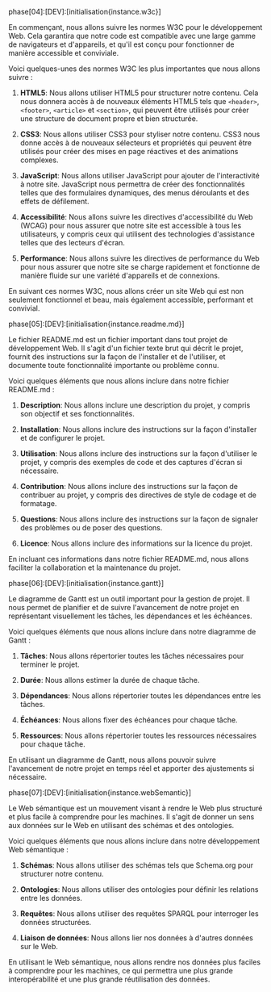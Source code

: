 phase[04]:[DEV]:[initialisation{instance.w3c}] 

En commençant, nous allons suivre les normes W3C pour le développement Web. Cela garantira que notre code est compatible avec une large gamme de navigateurs et d'appareils, et qu'il est conçu pour fonctionner de manière accessible et conviviale.

Voici quelques-unes des normes W3C les plus importantes que nous allons suivre :

1. **HTML5**: Nous allons utiliser HTML5 pour structurer notre contenu. Cela nous donnera accès à de nouveaux éléments HTML5 tels que `<header>`, `<footer>`, `<article>` et `<section>`, qui peuvent être utilisés pour créer une structure de document propre et bien structurée.

2. **CSS3**: Nous allons utiliser CSS3 pour styliser notre contenu. CSS3 nous donne accès à de nouveaux sélecteurs et propriétés qui peuvent être utilisés pour créer des mises en page réactives et des animations complexes.

3. **JavaScript**: Nous allons utiliser JavaScript pour ajouter de l'interactivité à notre site. JavaScript nous permettra de créer des fonctionnalités telles que des formulaires dynamiques, des menus déroulants et des effets de défilement.

4. **Accessibilité**: Nous allons suivre les directives d'accessibilité du Web (WCAG) pour nous assurer que notre site est accessible à tous les utilisateurs, y compris ceux qui utilisent des technologies d'assistance telles que des lecteurs d'écran.

5. **Performance**: Nous allons suivre les directives de performance du Web pour nous assurer que notre site se charge rapidement et fonctionne de manière fluide sur une variété d'appareils et de connexions.

En suivant ces normes W3C, nous allons créer un site Web qui est non seulement fonctionnel et beau, mais également accessible, performant et convivial.

phase[05]:[DEV]:[initialisation{instance.readme.md}] 

Le fichier README.md est un fichier important dans tout projet de développement Web. Il s'agit d'un fichier texte brut qui décrit le projet, fournit des instructions sur la façon de l'installer et de l'utiliser, et documente toute fonctionnalité importante ou problème connu.

Voici quelques éléments que nous allons inclure dans notre fichier README.md :

1. **Description**: Nous allons inclure une description du projet, y compris son objectif et ses fonctionnalités.

2. **Installation**: Nous allons inclure des instructions sur la façon d'installer et de configurer le projet.

3. **Utilisation**: Nous allons inclure des instructions sur la façon d'utiliser le projet, y compris des exemples de code et des captures d'écran si nécessaire.

4. **Contribution**: Nous allons inclure des instructions sur la façon de contribuer au projet, y compris des directives de style de codage et de formatage.

5. **Questions**: Nous allons inclure des instructions sur la façon de signaler des problèmes ou de poser des questions.

6. **Licence**: Nous allons inclure des informations sur la licence du projet.

En incluant ces informations dans notre fichier README.md, nous allons faciliter la collaboration et la maintenance du projet.

phase[06]:[DEV]:[initialisation{instance.gantt}] 

Le diagramme de Gantt est un outil important pour la gestion de projet. Il nous permet de planifier et de suivre l'avancement de notre projet en représentant visuellement les tâches, les dépendances et les échéances.

Voici quelques éléments que nous allons inclure dans notre diagramme de Gantt :

1. **Tâches**: Nous allons répertorier toutes les tâches nécessaires pour terminer le projet.

2. **Durée**: Nous allons estimer la durée de chaque tâche.

3. **Dépendances**: Nous allons répertorier toutes les dépendances entre les tâches.

4. **Échéances**: Nous allons fixer des échéances pour chaque tâche.

5. **Ressources**: Nous allons répertorier toutes les ressources nécessaires pour chaque tâche.

En utilisant un diagramme de Gantt, nous allons pouvoir suivre l'avancement de notre projet en temps réel et apporter des ajustements si nécessaire.

phase[07]:[DEV]:[initialisation{instance.webSemantic}] 

Le Web sémantique est un mouvement visant à rendre le Web plus structuré et plus facile à comprendre pour les machines. Il s'agit de donner un sens aux données sur le Web en utilisant des schémas et des ontologies.

Voici quelques éléments que nous allons inclure dans notre développement Web sémantique :

1. **Schémas**: Nous allons utiliser des schémas tels que Schema.org pour structurer notre contenu.

2. **Ontologies**: Nous allons utiliser des ontologies pour définir les relations entre les données.

3. **Requêtes**: Nous allons utiliser des requêtes SPARQL pour interroger les données structurées.

4. **Liaison de données**: Nous allons lier nos données à d'autres données sur le Web.

En utilisant le Web sémantique, nous allons rendre nos données plus faciles à comprendre pour les machines, ce qui permettra une plus grande interopérabilité et une plus grande réutilisation des données.